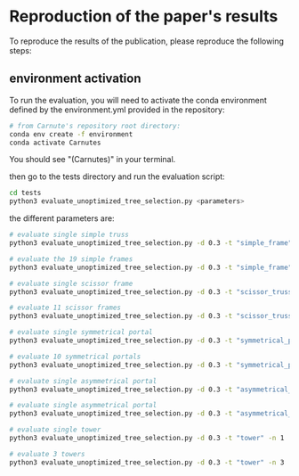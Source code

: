 # Reproduction of the paper's results

To reproduce the results of the publication, please reproduce the following steps:

## environment activation
To run the evaluation, you will need to activate the conda environment defined by the environment.yml provided in the repository:
```bash
# from Carnute's repository root directory:
conda env create -f environment
conda activate Carnutes
```
You should see "(Carnutes)" in your terminal.

then go to the tests directory and run the evaluation script:
```bash
cd tests
python3 evaluate_unoptimized_tree_selection.py <parameters>
```

the different parameters are:
```bash
# evaluate single simple truss
python3 evaluate_unoptimized_tree_selection.py -d 0.3 -t "simple_frame" -n 1

# evaluate the 19 simple frames
python3 evaluate_unoptimized_tree_selection.py -d 0.3 -t "simple_frame" -n 19

# evaluate single scissor frame
python3 evaluate_unoptimized_tree_selection.py -d 0.3 -t "scissor_truss" -n 1

# evaluate 11 scissor frames
python3 evaluate_unoptimized_tree_selection.py -d 0.3 -t "scissor_truss" -n 11

# evaluate single symmetrical portal
python3 evaluate_unoptimized_tree_selection.py -d 0.3 -t "symmetrical_portal" -n 1

# evaluate 10 symmetrical portals
python3 evaluate_unoptimized_tree_selection.py -d 0.3 -t "symmetrical_portal" -n 10

# evaluate single asymmetrical portal
python3 evaluate_unoptimized_tree_selection.py -d 0.3 -t "asymmetrical_portal" -n 1

# evaluate single asymmetrical portal
python3 evaluate_unoptimized_tree_selection.py -d 0.3 -t "asymmetrical_portal" -n 15

# evaluate single tower
python3 evaluate_unoptimized_tree_selection.py -d 0.3 -t "tower" -n 1

# evaluate 3 towers
python3 evaluate_unoptimized_tree_selection.py -d 0.3 -t "tower" -n 3
